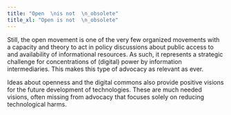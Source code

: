 ```yaml
---
title: "Open  \nis not  \n_obsolete"
title_xl: "Open is not  \n_obsolete"
---
```

Still, the open movement is one of the very few organized movements with a capacity and theory to act in policy discussions about public access to and availability of informational resources. As such, it represents a strategic challenge for concentrations of (digital) power by information intermediaries. This makes this type of advocacy as relevant as ever.  
<!--more-->
Ideas about openness and the digital commons also provide positive visions for the future development of technologies. These are much needed visions, often missing from advocacy that focuses solely on reducing technological harms.

